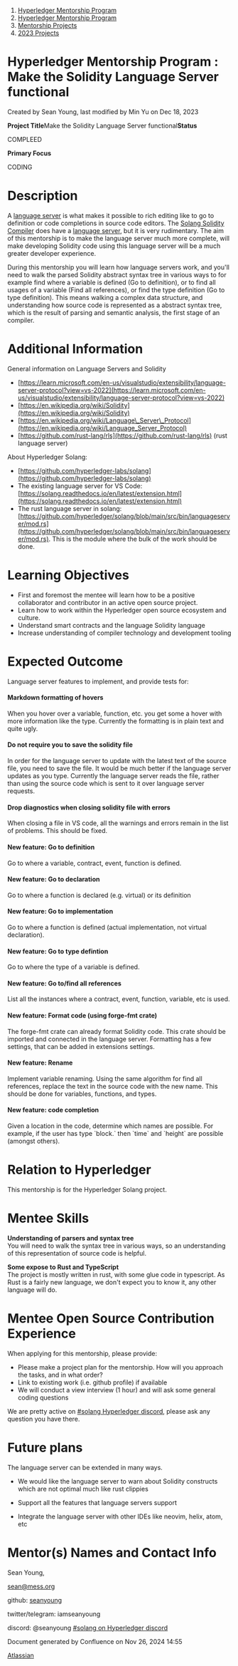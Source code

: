 1. [Hyperledger Mentorship Program](index.html)
2. [Hyperledger Mentorship Program](Hyperledger-Mentorship-Program_21954571.html)
3. [Mentorship Projects](Mentorship-Projects_21954604.html)
4. [2023 Projects](2023-Projects_21954865.html)

# Hyperledger Mentorship Program : Make the Solidity Language Server functional

Created by Sean Young, last modified by Min Yu on Dec 18, 2023

**Project Title**Make the Solidity Language Server functional**Status**

COMPLEED

**Primary Focus**

CODING    

# Description

A [language server](https://learn.microsoft.com/en-us/visualstudio/extensibility/language-server-protocol?view=vs-2022) is what makes it possible to rich editing like to go to definition or code completions in source code editors. The [Solang Solidity Compiler](https://github.com/hyperledger/solang) does have a [language server](https://solang.readthedocs.io/en/latest/extension.html), but it is very rudimentary. The aim of this mentorship is to make the language server much more complete, will make developing Solidity code using this language server will be a much greater developer experience.

During this mentorship you will learn how language servers work, and you'll need to walk the parsed Solidity abstract syntax tree in various ways to for example find where a variable is defined (Go to definition), or to find all usages of a variable (Find all references), or find the type definition (Go to type definition). This means walking a complex data structure, and understanding how source code is represented as a abstract syntax tree, which is the result of parsing and semantic analysis, the first stage of an compiler.

# Additional Information

General information on Language Servers and Solidity

- [https://learn.microsoft.com/en-us/visualstudio/extensibility/language-server-protocol?view=vs-2022](https://learn.microsoft.com/en-us/visualstudio/extensibility/language-server-protocol?view=vs-2022)
- [https://en.wikipedia.org/wiki/Solidity](https://en.wikipedia.org/wiki/Solidity)
- [https://en.wikipedia.org/wiki/Language\_Server\_Protocol](https://en.wikipedia.org/wiki/Language_Server_Protocol)
- [https://github.com/rust-lang/rls](https://github.com/rust-lang/rls) (rust language server)

About Hyperledger Solang:

- [https://github.com/hyperledger-labs/solang](https://github.com/hyperledger-labs/solang)
- The existing language server for VS Code: [https://solang.readthedocs.io/en/latest/extension.html](https://solang.readthedocs.io/en/latest/extension.html)
- The rust language server in solang: [https://github.com/hyperledger/solang/blob/main/src/bin/languageserver/mod.rs](https://github.com/hyperledger/solang/blob/main/src/bin/languageserver/mod.rs). This is the module where the bulk of the work should be done.

# Learning Objectives

- First and foremost the mentee will learn how to be a positive collaborator and contributor in an active open source project.
- Learn how to work within the Hyperledger open source ecosystem and culture.
- Understand smart contracts and the language Solidity language
- Increase understanding of compiler technology and development tooling

# Expected Outcome

Language server features to implement, and provide tests for:

#### Markdown formatting of hovers

When you hover over a variable, function, etc. you get some a hover with more information like the type. Currently the formatting is in plain text and quite ugly.

#### Do not require you to save the solidity file

In order for the language server to update with the latest text of the source file, you need to save the file. It would be much better if the language server updates as you type. Currently the language server reads the file, rather than using the source code which is sent to it over language server requests.

#### Drop diagnostics when closing solidity file with errors

When closing a file in VS code, all the warnings and errors remain in the list  
of problems. This should be fixed.

#### New feature: Go to definition

Go to where a variable, contract, event, function is defined.

#### New feature: Go to declaration

Go to where a function is declared (e.g. virtual) or its definition

#### New feature: Go to implementation

Go to where a function is defined (actual implementation, not virtual declaration).

#### New feature: Go to type defintion

Go to where the type of a variable is defined.

#### New feature: Go to/find all references

List all the instances where a contract, event, function, variable, etc is used.

#### New feature: Format code (using forge-fmt crate)

The forge-fmt crate can already format Solidity code. This crate should be imported and connected in the language server. Formatting has a few settings, that can be added in extensions settings.

#### New feature: Rename

Implement variable renaming. Using the same algorithm for find all references, replace the text in the source code with the new name. This should be done for variables, functions, and types.

#### New feature: code completion

Given a location in the code, determine which names are possible. For example, if the user has type \`block.\` then \`time\` and \`height\` are possible (amongst others).

# Relation to Hyperledger

This mentorship is for the Hyperledger Solang project.

# Mentee Skills

**Understanding of parsers and syntax tree**  
You will need to walk the syntax tree in various ways, so an understanding of this representation of source code is helpful.

**Some expose to Rust and TypeScript**  
The project is mostly written in rust, with some glue code in typescript. As Rust is a fairly new language, we don't expect you to know it, any other language will do.

# Mentee Open Source Contribution Experience

When applying for this mentorship, please provide:

- Please make a project plan for the mentorship. How will you approach the tasks, and in what order?
- Link to existing work (i.e. github profile) if available
- We will conduct a view interview (1 hour) and will ask some general coding questions

We are pretty active on [#solang Hyperledger discord](https://discord.gg/jhn4rkqNsT), please ask any question you have there.

# Future plans

The language server can be extended in many ways.

- We would like the language server to warn about Solidity constructs which are not optimal much like rust clippies
  
- Support all the features that language servers support
- Integrate the language server with other IDEs like neovim, helix, atom, etc

# Mentor(s) Names and Contact Info

Sean Young,

[sean@mess.org](mailto:sean@mess.org) 

github: [seanyoung](https://github.com/seanyoung/)

twitter/telegram: iamseanyoung

discord: @seanyoung [#solang on Hyperledger discord](https://discord.gg/jhn4rkqNsT)

Document generated by Confluence on Nov 26, 2024 14:55

[Atlassian](http://www.atlassian.com/)

